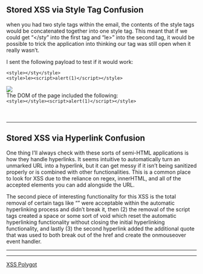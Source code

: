 ## Stored XSS via Style Tag Confusion
when you had two style tags within the email, the contents of the style tags would be concatenated together into one style tag. This meant that if we could get “</sty” into the first tag and “le>” into the second tag, it would be possible to trick the application into thinking our tag was still open when it really wasn’t.

I sent the following payload to test if it would work:
```
<style></sty</style>
<style>le><script>alert(1)</script></style>
```
![](https://secureservercdn.net/198.71.233.197/623.f31.myftpupload.com/wp-content/uploads/2020/08/alert-1.png)<br>
The DOM of the page included the following:<br>
`<style></style><script>alert(1)</script></style>` <br><br><br>
________________________________________________________________________________________________________________________________
## Stored XSS via Hyperlink Confusion
One thing I’ll always check with these sorts of semi-HTML applications is how they handle hyperlinks. It seems intuitive to automatically turn an unmarked URL into a hyperlink, but it can get messy if it isn’t being sanitized properly or is combined with other functionalities. This is a common place to look for XSS due to the reliance on regex, innerHTML, and all of the accepted elements you can add alongside the URL.

The second piece of interesting functionality for this XSS is the total removal of certain tags like “<script>” and “<iframe>”. This one is neat because certain things will rely on characters like space, tabs, and new lines whereas the void left by the removed tag can provide those characters without telling the JavaScript parser. These indifferences allow for attackers to confuse the application and sneak in malicious characters which can invoke XSS.

I played around with both of these functionalities for a while (automatic hyperlinking and the total removal of certain tags) until deciding to combine the two and attempt to see how they behaved together. To my surprise, the following string broke the hyperlinking functionality and confused the DOM:

`https://www.domain.com/abc#<script></script>https://domain.com/abc`

After sending the above by itself within an email, the content was parsed to the following:

`<a href="https://www.domain.com/abc#<a href=" https:="" www.domain.com="" abc="&quot;" rel="noopener noreferrer">https://www.domain.com/abc</a>`

This was very interesting to see initially, but exploiting it would be a bit harder. It is easy to define the attributes within the tag (e.g. src, onmouseover, onclick, etc.) but providing the values would be difficult as we still had to match the URL regex so it wouldn’t escape the automatic hyperlinking functionality. The payload that eventually worked without sending single quotes, double quotes, parenthesis, spaces, or backticks was the following:

`https://www.icloud.com/mail/#<script></script>https://www.icloud.com/onmouseover=location=/javascript:alert%28document.domain%29/.source;//`

The payload produced this in the DOM:

`<a href="https://www.icloud.com/mail#<a href=" https:="" www.icloud.com="" onmouseover="location=/javascript:alert%28document.domain%29/.source;//&quot;">https://www.icloud.com/onmouseover=location=/javascript:alert%28document.domain%29/.source;//</a>`

And gave us this beautiful alert prompt:

![](https://secureservercdn.net/198.71.233.197/623.f31.myftpupload.com/wp-content/uploads/2020/08/2nd_xss.png)

This payload was from a CTF solution by @Blaklis_. I had originally thought it might be an unexploitable XSS, but there seems to always be a solution somewhere for edge case XSS.

`?age=19;location=/javascript:alert%25281%2529/.source; :>`

*My best explanation here is that (1) when loading the initial URL the characters within the “<script></script>” were acceptable within the automatic hyperlinking process and didn’t break it, then (2) the removal of the script tags created a space or some sort of void which reset the automatic hyperlinking functionality without closing the initial hyperlinking functionality, and lastly (3) the second hyperlink added the additional quote that was used to both break out of the href and create the onmouseover event handler.*

___________________________________________________________________________________________________
___________________________________________________________________________________________________
[XSS Polygot](https://github.com/0xsobky/HackVault/wiki/Unleashing-an-Ultimate-XSS-Polyglot)
